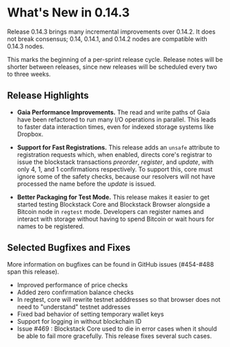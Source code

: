 What's New in 0.14.3
====================

Release 0.14.3 brings many incremental improvements over 0.14.2.  It does not
break consensus; 0.14, 0.14.1, and 0.14.2 nodes are compatible with 0.14.3 nodes.

This marks the beginning of a per-sprint release cycle.  Release notes will be
shorter between releases, since new releases will be scheduled every two to
three weeks.

Release Highlights
--------------------------------

* **Gaia Performance Improvements.**  The read and write paths of Gaia have been
refactored to run many I/O operations in parallel.  This leads to faster data
interaction times, even for indexed storage systems like Dropbox.

* **Support for Fast Registrations.** This release adds an `unsafe` attribute to
registration requests which, when enabled, directs core's registrar to issue
the blockstack transactions _preorder_, _register_, and _update_, with only 4, 
1, and 1 confirmations respectively. To support this, core must ignore some
of the safety checks, because our resolvers will not have processed the name
before the _update_ is issued.

* **Better Packaging for Test Mode.**  This release makes it easier to get
started testing Blockstack Core and Blockstack Browser alongside a Bitcoin
node in `regtest` mode.  Developers can register names and interact with storage
without having to spend Bitcoin or wait hours for names to be registered.

Selected Bugfixes and Fixes
---------------------------
More information on bugfixes can be found in GitHub issues (#454-#488 span this release).

* Improved performance of price checks
* Added zero confirmation balance checks
* In regtest, core will rewrite testnet adddresses so that browser does not need to "understand" testnet addresses
* Fixed bad behavior of setting temporary wallet keys
* Support for logging in without blockchain ID
* Issue #469 : Blockstack Core used to die in error cases when it should be 
able to fail more gracefully. This release fixes several such cases.


